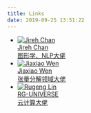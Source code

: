 ```yaml
---
title: Links
date: 2019-09-25 13:51:22
---
```




<div class="friend-cards">
	<ul class="md-links">
		<!-------------------Jireh Chan--------------------->
		<li class="md-links-item">
			<a href="https://segmentfault.com/u/fobird" title="Jireh Chan" target="_blank">
			<img class=" lazyloaded" data-src="https://avatar-static.segmentfault.com/200/768/200768258-5e526661ad5a5_huge256" onerror="this.onerror=null;this.src='/static/friend_404.gif'" alt="Jireh Chan" src="https://avatar-static.segmentfault.com/200/768/200768258-5e526661ad5a5_huge256">
			<div class="md-links-title">Jireh Chan</div>
			<div class="md-links-des">图形学、NLP大佬</div>
			</a>
		</li>
		<!--------------------Jiaxiao Wen--------------------->
		<li class="md-links-item">
			<a href="http://giahaowjx.top/" title="Jiaxiao Wen" target="_blank">
			<img class=" lazyloaded" data-src="https://giahaowjx.top/img/avatar.jpg" onerror="this.onerror=null;this.src='/static/friend_404.gif'" alt="Jiaxiao Wen" src="https://giahaowjx.top/img/avatar.jpg">
			<div class="md-links-title">Jiaxiao Wen</div>
			<div class="md-links-des">张量分解领域大佬</div>
			</a>
		</li>
		<!--------------------Rugeng Lin--------------------->
		<li class="md-links-item">
			<a href="http://www.rg-cloud.cn/" title="Rugeng Lin" target="_blank">
			<img class=" lazyloaded" data-src="http://rg-cloud.cn/wp-content/uploads/2020/03/star.png" onerror="this.onerror=null;this.src='/static/friend_404.gif'" alt="Rugeng Lin" src="http://rg-cloud.cn/wp-content/uploads/2020/03/star.png">
			<div class="md-links-title">RG-UNIVERSE</div>
			<div class="md-links-des">云计算大佬</div>
			</a>
		</li>
	</ul>
</div>



